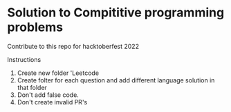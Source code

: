 # Solution to Compititive programming problems

Contribute to this repo for hacktoberfest 2022

Instructions

1. Create new folder 'Leetcode
2. Create folter for each question and add different language solution in that folder
3. Don't add false code.
3. Don't create invalid PR's
